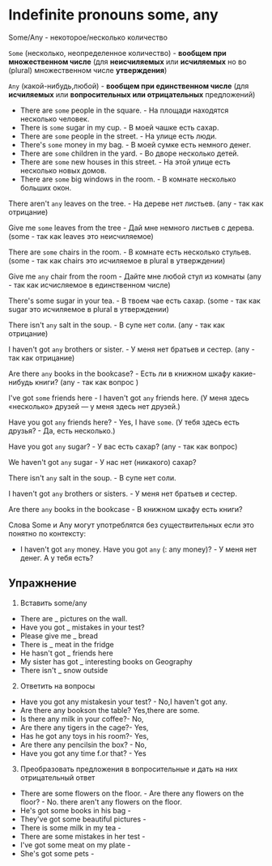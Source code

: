 # Indefinite pronouns some, any

Some/Any - некоторое/несколько количество

`Some` (несколько, неопределенное количество) - **вообщем при множественном числе** (для **неисчиляемых** или **исчиляемых** но во (plural) множественном числе **утверждения**) 

`Any` (какой-нибудь,любой) - **вообщем при единственном числе** (для **исчиляемых** или **вопросительных или отрицательных** предложений)

- There are `some` people in the square. - На площади находятся несколько человек.
- There is `some` sugar in my cup. - В моей чашке есть сахар.
- There are `some` people in the street. - На улице есть люди.
- There's `some` money in my bag. - В моей сумке есть немного денег.
- There are `some` children in the yard. - Во дворе несколько детей.
- There are `some` new houses in this street. - На этой улице есть несколько новых домов.
- There are `some` big windows in the room. - В комнате несколько больших окон.

There aren't `any` leaves on the tree. - На дереве нет листьев. (any - так как отрицание)

Give me `some` leaves from the tree - Дай мне немного листьев с дерева. (some - так как leaves это неисчиляемое)

There are `some` chairs in the room. - В комнате есть несколько стульев. (some - так как chairs это исчиляемое в plural в утверждении)

Give me `any` chair from the room - Дайте мне любой стул из комнаты (any - так как исчисляемое в единственном числе)

There's some sugar in your tea. - В твоем чае есть сахар. (some - так как sugar это исчиляемое в plural в утверждении)

There isn't `any` salt in the soup. - В супе нет соли. (any - так как отрицание)

I haven't got `any` brothers or sister. - У меня нет братьев и сестер. (any - так как отрицание)

Are there `any` books in the bookcase? - Есть ли в книжном шкафу какие-нибудь книги? (any - так как вопрос )



I've got `some` friends here - I haven't got `any` friends here. (У меня здесь «несколько» друзей — у меня здесь нет друзей.)

Have you got `any` friends here? - Yes, I have `some`. (У тебя здесь есть друзья? - Да, есть несколько.)

Have you got `any` sugar? - У вас есть сахар? (any - так как вопрос)

We haven't got `any` sugar - У нас нет (никакого) сахар?

There isn't `any` salt in the soup. - В супе нет соли.

I haven't got `any` brothers or sisters. - У меня нет братьев и сестер.

Are there `any` books in the bookcase - В книжном шкафу есть книги?

Слова Some и Any могут употреблятся без существительных если это понятно по контексту:
- I haven't got `any` money. Have you got `any` (: any money)? - У меня нет денег. А у тебя есть?


## Упражнение

1. Вставить some/any

- There are _ pictures on the wall.
- Have you got _ mistakes in your test?
- Please give me _ bread
- There is _ meat in the fridge
- He hasn't got _ friends here
- My sister has got _ interesting books on Geography
- There isn't _ snow outside

2. Ответить на вопросы

- Have you got any mistakesin your test? - No,I haven't got any.
- Are there any bookson the table? Yes,there are some.
- Is there any milk in your coffee?- No,
- Are there any tigers in the cage?- Yes,
- Has he got any toys in his room?- Yes,
- Are there any pencilsin the box? - No,
- Have you got any time f.or that? - Yes

3. Преобразовать предложения в вопросительные и дать на них отрицательный ответ

- There are some flowers on the floor. - Are there any flowers on the floor? - No. there aren't any flowers on the floor.
- He's got some books in his bag - 
- They've got some beautiful pictures - 
- There is some milk in my tea - 
- There are some mistakes in her test - 
- I've got some meat on my plate - 
- She's got some pets - 






















